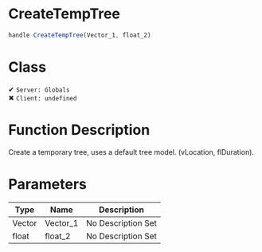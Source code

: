 # CreateTempTree
```js
handle CreateTempTree(Vector_1, float_2)
```
# Class
✔ `Server: Globals`  
✖ `Client: undefined`  

# Function Description
Create a temporary tree, uses a default tree model. (vLocation, flDuration).
# Parameters
Type|Name|Description
--|--|--
Vector|Vector_1|No Description Set
float|float_2|No Description Set

